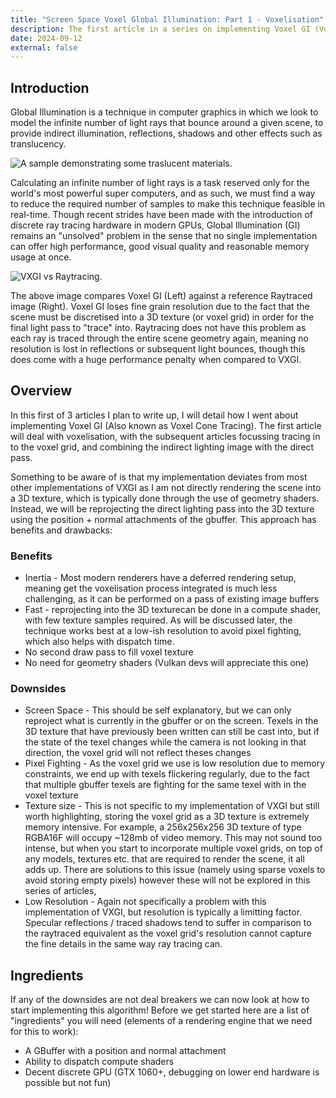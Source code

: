 ```yaml
---
title: "Screen Space Voxel Global Illumination: Part 1 - Voxelisation"
description: The first article in a series on implementing Voxel GI (Voxel Cone Tracing) in a real-time rendering engine.
date: 2024-09-12
external: false
---
```


## Introduction

Global Illumination is a technique in computer graphics in which we look to model the infinite number of light rays that bounce around a given scene, to provide indirect illumination, reflections, shadows and other effects such as translucency.

![A sample demonstrating some traslucent materials.](/img/translucent.jpeg)

Calculating an infinite number of light rays is a task reserved only for the world's most powerful super computers, and as such,
we must find a way to reduce the required number of samples to make this technique feasible in real-time.
Though recent strides have been made with the introduction of discrete ray tracing hardware in modern GPUs, Global Illumination (GI) remains an "unsolved" problem in the sense that no single implementation can offer high performance, good visual quality and reasonable memory usage at once.

![VXGI vs Raytracing.](/img/vxgi_vs_rt.png)

The above image compares Voxel GI (Left) against a reference Raytraced image (Right). Voxel GI loses fine grain resolution due to the fact that the scene must be discretised into a 3D texture (or voxel grid) in order for the final light pass to "trace" into. Raytracing does not have this problem as each ray is traced through the entire scene geometry again, meaning no resolution is lost in reflections or subsequent light bounces, though this does come with a huge performance penalty when compared to VXGI.

## Overview

In this first of 3 articles I plan to write up, I will detail how I went about implementing Voxel GI (Also known as Voxel Cone Tracing). The first article will deal with voxelisation, with the subsequent articles focussing tracing in to the voxel grid, and combining the indirect lighting image with the direct pass.

Something to be aware of is that my implementation deviates from most other implementations of VXGI as I am not directly rendering the scene into a 3D texture, which is typically done through the use of geometry shaders. Instead, we will be reprojecting the direct lighting pass into the 3D texture using the position + normal attachments of the gbuffer. This approach has benefits and drawbacks:

### Benefits

- Inertia - Most modern renderers have a deferred rendering setup, meaning get the voxelisation process integrated is much less challenging, as it can be performed on a pass of existing image buffers
- Fast - reprojecting into the 3D texturecan be done in a compute shader, with few texture samples required. As will be discussed later, the technique works best at a low-ish resolution to avoid pixel fighting, which also helps with dispatch time.
- No second draw pass to fill voxel texture
- No need for geometry shaders (Vulkan devs will appreciate this one)

### Downsides

- Screen Space - This should be self explanatory, but we can only reproject what is currently in the gbuffer or on the screen. Texels in the 3D texture that have previously been written can still be cast into, but if the state of the texel changes while the camera is not looking in that direction, the voxel grid will not reflect theses changes
- Pixel Fighting - As the voxel grid we use is low resolution due to memory constraints, we end up with texels flickering regularly, due to the fact that multiple gbuffer texels are fighting for the same texel with in the voxel texture
- Texture size - This is not specific to my implementation of VXGI but still worth highlighting, storing the voxel grid as a 3D texture is extremely memory intensive. For example, a 256x256x256 3D texture of type RGBA16F will occupy ~128mb of video memory. This may not sound too intense, but when you start to incorporate multiple voxel grids, on top of any models, textures etc. that are required to render the scene, it all adds up. There are solutions to this issue (namely using sparse voxels to avoid storing empty pixels) however these will not be explored in this series of articles,
- Low Resolution - Again not specifically a problem with this implementation of VXGI, but resolution is typically a limitting factor. Specular reflections / traced shadows tend to suffer in comparison to the raytraced equivalent as the voxel grid's resolution cannot capture the fine details in the same way ray tracing can.

## Ingredients

If any of the downsides are not deal breakers we can now look at how to start implementing this algorithm! Before we get started here are a list of "ingredients" you will need (elements of a rendering engine that we need for this to work):

- A GBuffer with a position and normal attachment
- Ability to dispatch compute shaders
- Decent discrete GPU (GTX 1060+, debugging on lower end hardware is possible but not fun)
